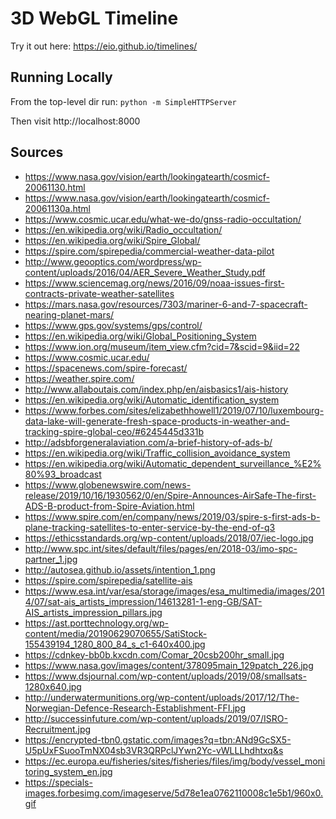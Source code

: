 # 3D WebGL Timeline #

Try it out here: https://eio.github.io/timelines/


## Running Locally ##

From the top-level dir run:
`python -m SimpleHTTPServer`

Then visit http://localhost:8000


## Sources ##

- https://www.nasa.gov/vision/earth/lookingatearth/cosmicf-20061130.html
- https://www.nasa.gov/vision/earth/lookingatearth/cosmicf-20061130a.html
- https://www.cosmic.ucar.edu/what-we-do/gnss-radio-occultation/
- https://en.wikipedia.org/wiki/Radio_occultation/
- https://en.wikipedia.org/wiki/Spire_Global/
- https://spire.com/spirepedia/commercial-weather-data-pilot
- http://www.geooptics.com/wordpress/wp-content/uploads/2016/04/AER_Severe_Weather_Study.pdf
- https://www.sciencemag.org/news/2016/09/noaa-issues-first-contracts-private-weather-satellites
- https://mars.nasa.gov/resources/7303/mariner-6-and-7-spacecraft-nearing-planet-mars/
- https://www.gps.gov/systems/gps/control/
- https://en.wikipedia.org/wiki/Global_Positioning_System
- https://www.ion.org/museum/item_view.cfm?cid=7&scid=9&iid=22
- https://www.cosmic.ucar.edu/
- https://spacenews.com/spire-forecast/
- https://weather.spire.com/
- http://www.allaboutais.com/index.php/en/aisbasics1/ais-history
- https://en.wikipedia.org/wiki/Automatic_identification_system
- https://www.forbes.com/sites/elizabethhowell1/2019/07/10/luxembourg-data-lake-will-generate-fresh-space-products-in-weather-and-tracking-spire-global-ceo/#6245445d331b
- http://adsbforgeneralaviation.com/a-brief-history-of-ads-b/
- https://en.wikipedia.org/wiki/Traffic_collision_avoidance_system
- https://en.wikipedia.org/wiki/Automatic_dependent_surveillance_%E2%80%93_broadcast
- https://www.globenewswire.com/news-release/2019/10/16/1930562/0/en/Spire-Announces-AirSafe-The-first-ADS-B-product-from-Spire-Aviation.html
- https://www.spire.com/en/company/news/2019/03/spire-s-first-ads-b-plane-tracking-satellites-to-enter-service-by-the-end-of-q3
- https://ethicsstandards.org/wp-content/uploads/2018/07/iec-logo.jpg
- http://www.spc.int/sites/default/files/pages/en/2018-03/imo-spc-partner_1.jpg
- http://autosea.github.io/assets/intention_1.png
- https://spire.com/spirepedia/satellite-ais
- https://www.esa.int/var/esa/storage/images/esa_multimedia/images/2014/07/sat-ais_artists_impression/14613281-1-eng-GB/SAT-AIS_artists_impression_pillars.jpg
- https://ast.porttechnology.org/wp-content/media/20190629070655/SatiStock-155439194_1280_800_84_s_c1-640x400.jpg
- https://cdnkey-bb0b.kxcdn.com/Comar_20csb200hr_small.jpg
- https://www.nasa.gov/images/content/378095main_129patch_226.jpg
- https://www.dsjournal.com/wp-content/uploads/2019/08/smallsats-1280x640.jpg
- http://underwatermunitions.org/wp-content/uploads/2017/12/The-Norwegian-Defence-Research-Establishment-FFI.jpg
- http://successinfuture.com/wp-content/uploads/2019/07/ISRO-Recruitment.jpg
- https://encrypted-tbn0.gstatic.com/images?q=tbn:ANd9GcSX5-U5pUxFSuooTmNX04sb3VR3QRPclJYwn2Yc-vWLLLhdhtxq&s
- https://ec.europa.eu/fisheries/sites/fisheries/files/img/body/vessel_monitoring_system_en.jpg
- https://specials-images.forbesimg.com/imageserve/5d78e1ea0762110008c1e5b1/960x0.gif
